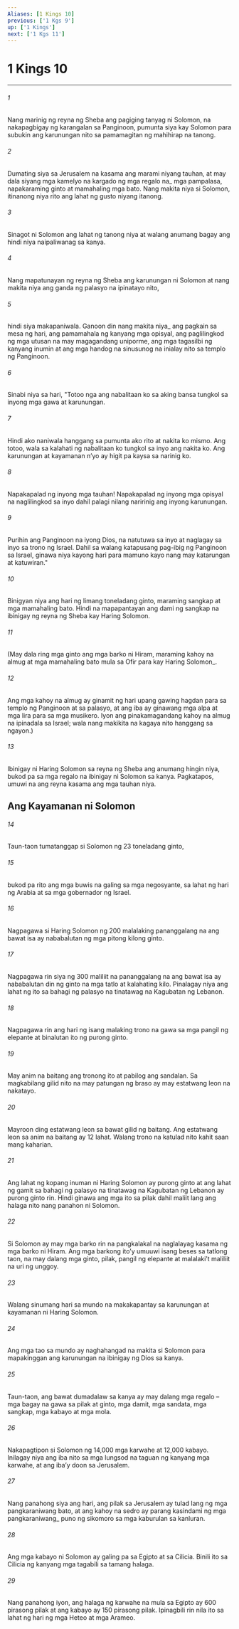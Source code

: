 ```yaml
---
Aliases: [1 Kings 10]
previous: ['1 Kgs 9']
up: ['1 Kings']
next: ['1 Kgs 11']
---
```

# 1 Kings 10

***






















###### 1 










Nang marinig ng reyna ng Sheba ang pagiging tanyag ni Solomon, na nakapagbigay ng karangalan sa Panginoon, pumunta siya kay Solomon para subukin ang karunungan nito sa pamamagitan ng mahihirap na tanong. 





















###### 2 










Dumating siya sa Jerusalem na kasama ang marami niyang tauhan, at may dala siyang mga kamelyo na kargado ng mga regalo na_ mga pampalasa, napakaraming ginto at mamahaling mga bato. Nang makita niya si Solomon, itinanong niya rito ang lahat ng gusto niyang itanong. 





















###### 3 










Sinagot ni Solomon ang lahat ng tanong niya at walang anumang bagay ang hindi niya naipaliwanag sa kanya. 





















###### 4 










Nang mapatunayan ng reyna ng Sheba ang karunungan ni Solomon at nang makita niya ang ganda ng palasyo na ipinatayo nito, 





















###### 5 










hindi siya makapaniwala. Ganoon din nang makita niya_ ang pagkain sa mesa ng hari, ang pamamahala ng kanyang mga opisyal, ang paglilingkod ng mga utusan na may magagandang uniporme, ang mga tagasilbi ng kanyang inumin at ang mga handog na sinusunog na inialay nito sa templo ng Panginoon. 





















###### 6 










Sinabi niya sa hari, "Totoo nga ang nabalitaan ko sa aking bansa tungkol sa inyong mga gawa at karunungan. 





















###### 7 










Hindi ako naniwala hanggang sa pumunta ako rito at nakita ko mismo. Ang totoo, wala sa kalahati ng nabalitaan ko tungkol sa inyo ang nakita ko. Ang karunungan at kayamanan nʼyo ay higit pa kaysa sa narinig ko. 





















###### 8 










Napakapalad ng inyong mga tauhan! Napakapalad ng inyong mga opisyal na naglilingkod sa inyo dahil palagi nilang naririnig ang inyong karunungan. 





















###### 9 










Purihin ang Panginoon na iyong Dios, na natutuwa sa inyo at naglagay sa inyo sa trono ng Israel. Dahil sa walang katapusang pag-ibig ng Panginoon sa Israel, ginawa niya kayong hari para mamuno kayo nang may katarungan at katuwiran." 





















###### 10 










Binigyan niya ang hari ng limang toneladang ginto, maraming sangkap at mga mamahaling bato. Hindi na mapapantayan ang dami ng sangkap na ibinigay ng reyna ng Sheba kay Haring Solomon. 





















###### 11 










(May dala ring mga ginto ang mga barko ni Hiram, maraming kahoy na almug at mga mamahaling bato mula sa Ofir para kay Haring Solomon_. 





















###### 12 










Ang mga kahoy na almug ay ginamit ng hari upang gawing hagdan para sa templo ng Panginoon at sa palasyo, at ang iba ay ginawang mga alpa at mga lira para sa mga musikero. Iyon ang pinakamagandang kahoy na almug na ipinadala sa Israel; wala nang makikita na kagaya nito hanggang sa ngayon.) 





















###### 13 










Ibinigay ni Haring Solomon sa reyna ng Sheba ang anumang hingin niya, bukod pa sa mga regalo na ibinigay ni Solomon sa kanya. Pagkatapos, umuwi na ang reyna kasama ang mga tauhan niya.

## Ang Kayamanan ni Solomon 





















###### 14 










Taun-taon tumatanggap si Solomon ng 23 toneladang ginto, 





















###### 15 










bukod pa rito ang mga buwis na galing sa mga negosyante, sa lahat ng hari ng Arabia at sa mga gobernador ng Israel. 





















###### 16 










Nagpagawa si Haring Solomon ng 200 malalaking pananggalang na ang bawat isa ay nababalutan ng mga pitong kilong ginto. 





















###### 17 










Nagpagawa rin siya ng 300 maliliit na pananggalang na ang bawat isa ay nababalutan din ng ginto na mga tatlo at kalahating kilo. Pinalagay niya ang lahat ng ito sa bahagi ng palasyo na tinatawag na Kagubatan ng Lebanon. 





















###### 18 










Nagpagawa rin ang hari ng isang malaking trono na gawa sa mga pangil ng elepante at binalutan ito ng purong ginto. 





















###### 19 










May anim na baitang ang tronong ito at pabilog ang sandalan. Sa magkabilang gilid nito na may patungan ng braso ay may estatwang leon na nakatayo. 





















###### 20 










Mayroon ding estatwang leon sa bawat gilid ng baitang. Ang estatwang leon sa anim na baitang ay 12 lahat. Walang trono na katulad nito kahit saan mang kaharian. 





















###### 21 










Ang lahat ng kopang inuman ni Haring Solomon ay purong ginto at ang lahat ng gamit sa bahagi ng palasyo na tinatawag na Kagubatan ng Lebanon ay purong ginto rin. Hindi ginawa ang mga ito sa pilak dahil maliit lang ang halaga nito nang panahon ni Solomon. 





















###### 22 










Si Solomon ay may mga barko rin na pangkalakal na naglalayag kasama ng mga barko ni Hiram. Ang mga barkong itoʼy umuuwi isang beses sa tatlong taon, na may dalang mga ginto, pilak, pangil ng elepante at malalakiʼt maliliit na uri ng unggoy. 





















###### 23 










Walang sinumang hari sa mundo na makakapantay sa karunungan at kayamanan ni Haring Solomon. 





















###### 24 










Ang mga tao sa mundo ay naghahangad na makita si Solomon para mapakinggan ang karunungan na ibinigay ng Dios sa kanya. 





















###### 25 










Taun-taon, ang bawat dumadalaw sa kanya ay may dalang mga regalo – mga bagay na gawa sa pilak at ginto, mga damit, mga sandata, mga sangkap, mga kabayo at mga mola. 





















###### 26 










Nakapagtipon si Solomon ng 14,000 mga karwahe at 12,000 kabayo. Inilagay niya ang iba nito sa mga lungsod na taguan ng kanyang mga karwahe, at ang ibaʼy doon sa Jerusalem. 





















###### 27 










Nang panahong siya ang hari, ang pilak sa Jerusalem ay tulad lang ng mga pangkaraniwang bato, at ang kahoy na sedro ay parang kasindami ng mga pangkaraniwang_ puno ng sikomoro sa mga kaburulan sa kanluran. 





















###### 28 










Ang mga kabayo ni Solomon ay galing pa sa Egipto at sa Cilicia. Binili ito sa Cilicia ng kanyang mga tagabili sa tamang halaga. 





















###### 29 










Nang panahong iyon, ang halaga ng karwahe na mula sa Egipto ay 600 pirasong pilak at ang kabayo ay 150 pirasong pilak. Ipinagbili rin nila ito sa lahat ng hari ng mga Heteo at mga Arameo.
